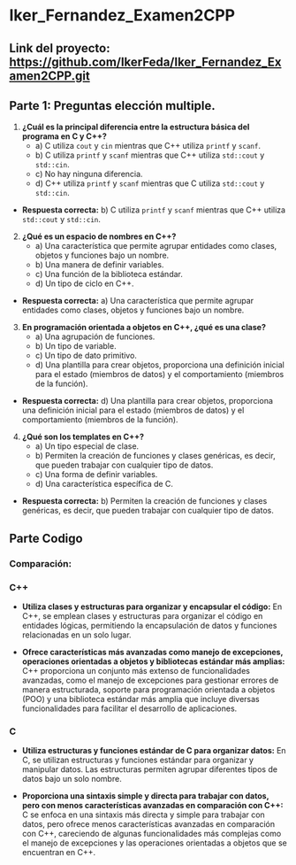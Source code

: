 # Iker_Fernandez_Examen2CPP
## Link del proyecto: https://github.com/IkerFeda/Iker_Fernandez_Examen2CPP.git

## Parte 1: Preguntas elección multiple. 
1. **¿Cuál es la principal diferencia entre la estructura básica del programa en C y C++?**
   - a) C utiliza `cout` y `cin` mientras que C++ utiliza `printf` y `scanf`.
   - b) C utiliza `printf` y `scanf` mientras que C++ utiliza `std::cout` y `std::cin`.
   - c) No hay ninguna diferencia.
   - d) C++ utiliza `printf` y `scanf` mientras que C utiliza `std::cout` y `std::cin`.
  - **Respuesta correcta:** b) C utiliza `printf` y `scanf` mientras que C++ utiliza `std::cout` y `std::cin`.
2. **¿Qué es un espacio de nombres en C++?**
   - a) Una característica que permite agrupar entidades como clases, objetos y funciones bajo un nombre.
   - b) Una manera de definir variables.
   - c) Una función de la biblioteca estándar.
   - d) Un tipo de ciclo en C++.
  - **Respuesta correcta:** a) Una característica que permite agrupar entidades como clases, objetos y funciones bajo un nombre.
3. **En programación orientada a objetos en C++, ¿qué es una clase?**
   - a) Una agrupación de funciones.
   - b) Un tipo de variable.
   - c) Un tipo de dato primitivo.
   - d) Una plantilla para crear objetos, proporciona una definición inicial para el estado (miembros de datos) y el comportamiento (miembros de la función).
  - **Respuesta correcta:** d) Una plantilla para crear objetos, proporciona una definición inicial para el estado (miembros de datos) y el comportamiento (miembros de la función).
4. **¿Qué son los templates en C++?**
   - a) Un tipo especial de clase.
   - b) Permiten la creación de funciones y clases genéricas, es decir, que pueden trabajar con cualquier tipo de datos.
   - c) Una forma de definir variables.
   - d) Una característica específica de C.
  - **Respuesta correcta:** b) Permiten la creación de funciones y clases genéricas, es decir, que pueden trabajar con cualquier tipo de datos.

## Parte Codigo
### Comparación:

### C++

- **Utiliza clases y estructuras para organizar y encapsular el código:** En C++, se emplean clases y estructuras para organizar el código en entidades lógicas, permitiendo la encapsulación de datos y funciones relacionadas en un solo lugar.

- **Ofrece características más avanzadas como manejo de excepciones, operaciones orientadas a objetos y bibliotecas estándar más amplias:** C++ proporciona un conjunto más extenso de funcionalidades avanzadas, como el manejo de excepciones para gestionar errores de manera estructurada, soporte para programación orientada a objetos (POO) y una biblioteca estándar más amplia que incluye diversas funcionalidades para facilitar el desarrollo de aplicaciones.

### C

- **Utiliza estructuras y funciones estándar de C para organizar datos:** En C, se utilizan estructuras y funciones estándar para organizar y manipular datos. Las estructuras permiten agrupar diferentes tipos de datos bajo un solo nombre.

- **Proporciona una sintaxis simple y directa para trabajar con datos, pero con menos características avanzadas en comparación con C++:** C se enfoca en una sintaxis más directa y simple para trabajar con datos, pero ofrece menos características avanzadas en comparación con C++, careciendo de algunas funcionalidades más complejas como el manejo de excepciones y las operaciones orientadas a objetos que se encuentran en C++.










    



